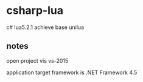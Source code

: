 # csharp-lua
c# lua5.2.1 achieve base unilua

## notes

open project vis vs-2015

application target framework is .NET Framework 4.5
